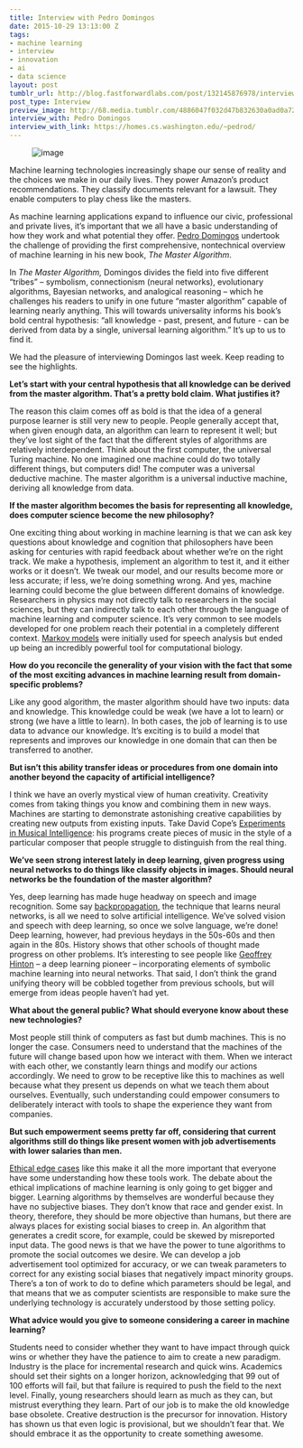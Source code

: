 ```yaml
---
title: Interview with Pedro Domingos
date: 2015-10-29 13:13:00 Z
tags:
- machine learning
- interview
- innovation
- ai
- data science
layout: post
tumblr_url: http://blog.fastforwardlabs.com/post/132145876978/interview-with-pedro-domingos
post_type: Interview
preview_image: http://68.media.tumblr.com/4886047f032d47b832630a0ad0a72841/tumblr_inline_nwzgbcEPkQ1ta78fg_540.jpg
interview_with: Pedro Domingos
interview_with_link: https://homes.cs.washington.edu/~pedrod/
---
```


<figure data-orig-width="1000" data-orig-height="614" class="tmblr-full"><img src="http://68.media.tumblr.com/4886047f032d47b832630a0ad0a72841/tumblr_inline_nwzgbcEPkQ1ta78fg_540.jpg" alt="image" data-orig-width="1000" data-orig-height="614"/></figure><p>Machine learning technologies increasingly shape our sense of reality and the choices we make in our daily lives. They power Amazon’s product recommendations. They classify documents relevant for a lawsuit. They enable computers to play chess like the masters.<b><br/></b></p><p>As machine learning applications expand to influence our civic, professional and private lives, it’s important that we all have a basic understanding of how they work and what potential they offer. <a href="https://homes.cs.washington.edu/~pedrod/">Pedro Domingos</a> undertook the challenge of providing the first comprehensive, nontechnical overview of machine learning in his new book, <i>The Master Algorithm</i>. </p><p>In <i>The Master Algorithm, </i>Domingos divides the field into five different “tribes” &ndash; symbolism, connectionism (neural networks), evolutionary algorithms, Bayesian networks, and analogical reasoning &ndash; which he challenges his readers to unify in one future “master algorithm” capable of learning nearly anything. This will towards universality informs his book’s bold central hypothesis: “all knowledge - past, present, and future - can be derived from data by a single, universal learning algorithm.” It’s up to us to find it. </p><p>We had the pleasure of interviewing Domingos last week. Keep reading to see the highlights. </p><!-- more --><p><b>Let’s start with your central hypothesis that all knowledge can be derived from the master algorithm. That’s a pretty bold claim. What justifies it? </b></p><p>The reason this claim comes off as bold is that the idea of a general purpose learner is still very new to people. People generally accept that, when given enough data, an algorithm can learn to represent it well; but they’ve lost sight of the fact that the different styles of algorithms are relatively interdependent. Think about the first computer, the universal Turing machine. No one imagined one machine could do two totally different things, but computers did! The computer was a universal deductive machine. The master algorithm is a universal inductive machine, deriving all knowledge from data. </p><p><b>If the master algorithm becomes the basis for representing all knowledge, does computer science become the new philosophy? </b></p><p>One exciting thing about working in machine learning is that we can ask key questions about knowledge and cognition that philosophers have been asking for centuries with rapid feedback about whether we’re on the right track. We make a hypothesis, implement an algorithm to test it, and it either works or it doesn’t. We tweak our model, and our results become more or less accurate; if less, we’re doing something wrong. And yes, machine learning could become the glue between different domains of knowledge. Researchers in physics may not directly talk to researchers in the social sciences, but they can indirectly talk to each other through the language of machine learning and computer science. It’s very common to see models developed for one problem reach their potential in a completely different context. <a href="http://www.mathpages.com/home/kmath232/part2/part2.htm">Markov models</a> were initially used for speech analysis but ended up being an incredibly powerful tool for computational biology. </p><p><b>How do you reconcile the generality of your vision with the fact that some of the most exciting advances in machine learning result from domain-specific problems? </b></p><p>Like any good algorithm, the master algorithm should have two inputs: data and knowledge. This knowledge could be weak (we have a lot to learn) or strong (we have a little to learn). In both cases, the job of learning is to use data to advance our knowledge. It’s exciting is to build a model that represents and improves our knowledge in one domain that can then be transferred to another.</p><p><b>But isn’t this ability transfer ideas or procedures from one domain into another beyond the capacity of artificial intelligence? </b></p><p>I think we have an overly mystical view of human creativity. Creativity comes from taking things you know and combining them in new ways. Machines are starting to demonstrate astonishing creative capabilities by creating new outputs from existing inputs. Take David Cope’s <a href="http://artsites.ucsc.edu/faculty/cope/experiments.htm">Experiments in Musical Intelligence</a>: his programs create pieces of music in the style of a particular composer that people struggle to distinguish from the real thing. </p><p><b>We’ve seen strong interest lately in deep learning, given progress using neural networks to do things like classify objects in images. Should neural networks be the foundation of the master algorithm? </b></p><p>Yes, deep learning has made huge headway on speech and image recognition. Some say <a href="http://neuralnetworksanddeeplearning.com/chap2.html">backpropagation</a>, the technique that learns neural networks, is all we need to solve artificial intelligence. We’ve solved vision and speech with deep learning, so once we solve language, we’re done! Deep learning, however, had previous heydays in the 50s-60s and then again in the 80s. History shows that other schools of thought made progress on other problems. It’s interesting to see people like <a href="http://www.cs.toronto.edu/~hinton/">Geoffrey Hinton</a> &ndash; a deep learning pioneer &ndash; incorporating elements of symbolic machine learning into neural networks. That said, I don’t think the grand unifying theory will be cobbled together from previous schools, but will emerge from ideas people haven’t had yet. </p><p><b>What about the general public? What should everyone know about these new technologies? </b></p><p>Most people still think of computers as fast but dumb machines. This is no longer the case. Consumers need to understand that the machines of the future will change based upon how we interact with them. When we interact with each other, we constantly learn things and modify our actions accordingly. We need to grow to be receptive like this to machines as well because what they present us depends on what we teach them about ourselves. Eventually, such understanding could empower consumers to deliberately interact with tools to shape the experience they want from companies. </p><p><b>But such empowerment seems pretty far off, considering that current algorithms still do things like present women with job advertisements with lower salaries than men. </b></p><p><a href="http://www.nytimes.com/2015/07/10/upshot/when-algorithms-discriminate.html">Ethical edge cases</a> like this make it all the more important that everyone have some understanding how these tools work. The debate about the ethical implications of machine learning is only going to get bigger and bigger. Learning algorithms by themselves are wonderful because they have no subjective biases. They don’t know that race and gender exist. In theory, therefore, they should be more objective than humans, but there are always places for existing social biases to creep in. An algorithm that generates a credit score, for example, could be skewed by misreported input data. The good news is that we have the power to tune algorithms to promote the social outcomes we desire. We can develop a job advertisement tool optimized for accuracy, or we can tweak parameters to correct for any existing social biases that negatively impact minority groups. There’s a ton of work to do to define which parameters should be legal, and that means that we as computer scientists are responsible to make sure the underlying technology is accurately understood by those setting policy.</p><p><b>What advice would you give to someone considering a career in machine learning?</b></p><p>Students need to consider whether they want to have impact through quick wins or whether they have the patience to aim to create a new paradigm. Industry is the place for incremental research and quick wins. Academics should set their sights on a longer horizon, acknowledging that 99 out of 100 efforts will fail, but that failure is required to push the field to the next level. Finally, young researchers should learn as much as they can, but mistrust everything they learn. Part of our job is to make the old knowledge base obsolete. Creative destruction is the precursor for innovation. History has shown us that even logic is provisional, but we shouldn’t fear that. We should embrace it as the opportunity to create something awesome. </p>
